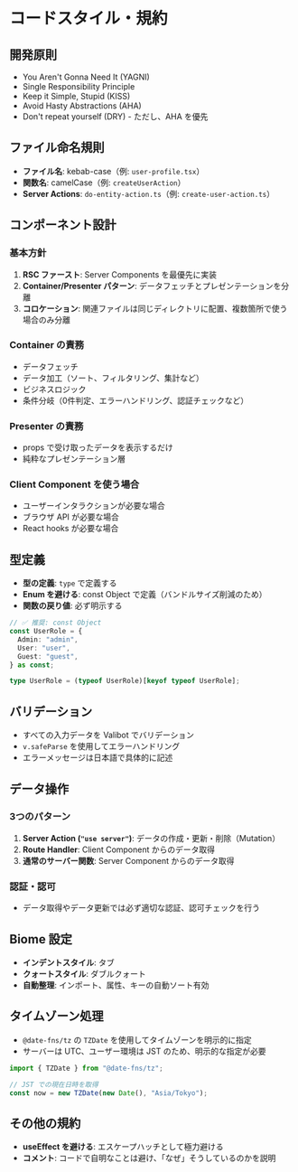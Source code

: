 # コードスタイル・規約

## 開発原則

- You Aren't Gonna Need It (YAGNI)
- Single Responsibility Principle
- Keep it Simple, Stupid (KISS)
- Avoid Hasty Abstractions (AHA)
- Don't repeat yourself (DRY) - ただし、AHA を優先

## ファイル命名規則

- **ファイル名**: kebab-case（例: `user-profile.tsx`）
- **関数名**: camelCase（例: `createUserAction`）
- **Server Actions**: `do-entity-action.ts`（例: `create-user-action.ts`）

## コンポーネント設計

### 基本方針

1. **RSC ファースト**: Server Components を最優先に実装
2. **Container/Presenter パターン**: データフェッチとプレゼンテーションを分離
3. **コロケーション**: 関連ファイルは同じディレクトリに配置、複数箇所で使う場合のみ分離

### Container の責務

- データフェッチ
- データ加工（ソート、フィルタリング、集計など）
- ビジネスロジック
- 条件分岐（0件判定、エラーハンドリング、認証チェックなど）

### Presenter の責務

- props で受け取ったデータを表示するだけ
- 純粋なプレゼンテーション層

### Client Component を使う場合

- ユーザーインタラクションが必要な場合
- ブラウザ API が必要な場合
- React hooks が必要な場合

## 型定義

- **型の定義**: `type` で定義する
- **Enum を避ける**: const Object で定義（バンドルサイズ削減のため）
- **関数の戻り値**: 必ず明示する

```typescript
// ✅ 推奨: const Object
const UserRole = {
  Admin: "admin",
  User: "user",
  Guest: "guest",
} as const;

type UserRole = (typeof UserRole)[keyof typeof UserRole];
```

## バリデーション

- すべての入力データを Valibot でバリデーション
- `v.safeParse` を使用してエラーハンドリング
- エラーメッセージは日本語で具体的に記述

## データ操作

### 3つのパターン

1. **Server Action (`"use server"`)**: データの作成・更新・削除（Mutation）
2. **Route Handler**: Client Component からのデータ取得
3. **通常のサーバー関数**: Server Component からのデータ取得

### 認証・認可

- データ取得やデータ更新では必ず適切な認証、認可チェックを行う

## Biome 設定

- **インデントスタイル**: タブ
- **クォートスタイル**: ダブルクォート
- **自動整理**: インポート、属性、キーの自動ソート有効

## タイムゾーン処理

- `@date-fns/tz` の `TZDate` を使用してタイムゾーンを明示的に指定
- サーバーは UTC、ユーザー環境は JST のため、明示的な指定が必要

```typescript
import { TZDate } from "@date-fns/tz";

// JST での現在日時を取得
const now = new TZDate(new Date(), "Asia/Tokyo");
```

## その他の規約

- **useEffect を避ける**: エスケープハッチとして極力避ける
- **コメント**: コードで自明なことは避け、「なぜ」そうしているのかを説明
